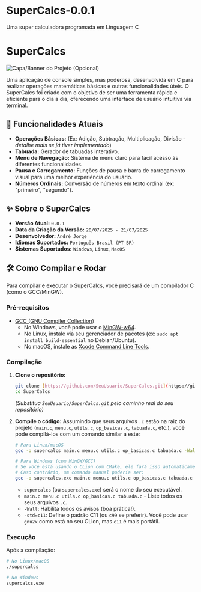 # SuperCalcs-0.0.1
Uma super calculadora programada em Linguagem C

# SuperCalcs

![Capa/Banner do Projeto (Opcional)](https://via.placeholder.com/800x300?text=SuperCalcs+-+A+Calculadora+Completa)

Uma aplicação de console simples, mas poderosa, desenvolvida em C para realizar operações matemáticas básicas e outras funcionalidades úteis. O SuperCalcs foi criado com o objetivo de ser uma ferramenta rápida e eficiente para o dia a dia, oferecendo uma interface de usuário intuitiva via terminal.

## 🚀 Funcionalidades Atuais

* **Operações Básicas:** (Ex: Adição, Subtração, Multiplicação, Divisão - *detalhe mais se já tiver implementado*)
* **Tabuada:** Gerador de tabuadas interativo.
* **Menu de Navegação:** Sistema de menu claro para fácil acesso às diferentes funcionalidades.
* **Pausa e Carregamento:** Funções de pausa e barra de carregamento visual para uma melhor experiência do usuário.
* **Números Ordinais:** Conversão de números em texto ordinal (ex: "primeiro", "segundo").

## ✨ Sobre o SuperCalcs

* **Versão Atual:** `0.0.1`
* **Data da Criação da Versão:** `20/07/2025 - 21/07/2025`
* **Desenvolvedor:** `André Jorge`
* **Idiomas Suportados:** `Português Brasil (PT-BR)`
* **Sistemas Suportados:** `Windows`, `Linux`, `MacOS`

## 🛠️ Como Compilar e Rodar

Para compilar e executar o SuperCalcs, você precisará de um compilador C (como o GCC/MinGW).

### Pré-requisitos

* [GCC (GNU Compiler Collection)](https://gcc.gnu.org/)
    * No Windows, você pode usar o [MinGW-w64](https://www.mingw-w64.org/).
    * No Linux, instale via seu gerenciador de pacotes (ex: `sudo apt install build-essential` no Debian/Ubuntu).
    * No macOS, instale as [Xcode Command Line Tools](https://developer.apple.com/xcode/features/).

### Compilação

1.  **Clone o repositório:**
    ```bash
    git clone [https://github.com/SeuUsuario/SuperCalcs.git](https://github.com/SeuUsuario/SuperCalcs.git)
    cd SuperCalcs
    ```
    *(Substitua `SeuUsuario/SuperCalcs.git` pelo caminho real do seu repositório)*

2.  **Compile o código:**
    Assumindo que seus arquivos `.c` estão na raiz do projeto (`main.c`, `menu.c`, `utils.c`, `op_basicas.c`, `tabuada.c`, etc.), você pode compilá-los com um comando similar a este:

    ```bash
    # Para Linux/macOS
    gcc -o supercalcs main.c menu.c utils.c op_basicas.c tabuada.c -Wall -std=c11

    # Para Windows (com MinGW/GCC)
    # Se você está usando o CLion com CMake, ele fará isso automaticamente.
    # Caso contrário, um comando manual poderia ser:
    gcc -o supercalcs.exe main.c menu.c utils.c op_basicas.c tabuada.c -Wall -std=c11
    ```
    * `supercalcs` (ou `supercalcs.exe`) será o nome do seu executável.
    * `main.c menu.c utils.c op_basicas.c tabuada.c` - Liste todos os seus arquivos `.c`.
    * `-Wall`: Habilita todos os avisos (boa prática!).
    * `-std=c11`: Define o padrão C11 (ou `c99` se preferir). Você pode usar `gnu2x` como está no seu CLion, mas `c11` é mais portátil.

### Execução

Após a compilação:

```bash
# No Linux/macOS
./supercalcs

# No Windows
supercalcs.exe
